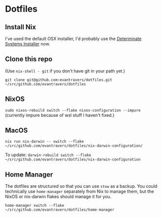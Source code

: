 # Dotfiles

## Install Nix

I've used the default OSX installer, I'd probably use the [Determinate Systems Installer](https://github.com/DeterminateSystems/nix-installer) now.

## Clone this repo

(Use `nix-shell - git` if you don't have git in your path yet.)

`git clone git@github.com:evantravers/dotfiles.git ~/src/github.com/evantravers/dotfiles`

## NixOS

`sudo nixos-rebuild switch --flake nixos-configuration --impure` (currently impure because of wsl stuff I haven't fixed.)

## MacOS

`nix run nix-darwin -- switch --flake ~/src/github.com/evantravers/dotfiles/nix-darwin-configuration/`

To update:
`darwin-rebuild switch --flake ~/src/github.com/evantravers/dotfiles/nix-darwin-configuration`

## Home Manager

The dotfiles are structured so that you can use `stow` as a backup. You could technically use `home-manager` separately from Nix to manage them, but the NixOS or nix-darwin flakes should manage it for you.

`home-manager switch --flake ~/src/github.com/evantravers/dotfiles/home-manager`

[^darwin]: https://daiderd.com/nix-darwin/#Installing

        ```
        nix-build https://github.com/LnL7/nix-darwin/archive/master.tar.gz -A installer
        ./result/bin/darwin-installer
        ```
